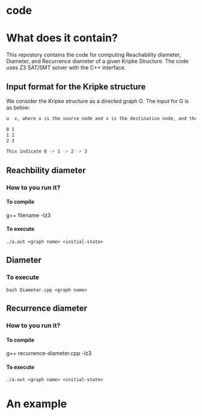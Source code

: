 # code


# What does it contain?

This repostory contains the code for computing Reachability diameter, Diameter, and Recurrence diameter of a given Kripke Structure. 
The code uses Z3 SAT/SMT solver with the C++ interface. 

## Input format for the Kripke structure

We consider the Kripke structure as a directed graph G. 
The input for G is as below:

```sh
u  v, where u is the source node and v is the destination node, and there exists an edge from u to v. An example of such graph is

0 1
1 2
2 3

This indicate 0 -> 1 -> 2 -> 3
```


## Reachbility diameter
### How to you run it?

#### To compile 

g++ filename -lz3

#### To execute
```SH 
./a.out <graph name> <initial-state>
```

## Diameter
### To execute 
```SH 
bash Diameter.cpp <graph name>
```


## Recurrence diameter
###  How to you run it?

#### To compile 


g++ recurrence-diameter.cpp -lz3
#### To execute
```SH 
./a.out <graph name> <initial-state>
```



# An example

